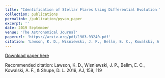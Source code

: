 ```yaml
---
title: "Identification of Stellar Flares Using Differential Evolution Template Optimization"
collection: publications
permalink: /publication/pyvan_paper
excerpt: ''
date: 2019 September
venue: 'The Astronomical Journal'
paperurl: 'https://arxiv.org/pdf/1903.03240.pdf'
citation: 'Lawson, K. D., Wisniewski, J. P., Bellm, E. C., Kowalski, A. F., \& Shupe, D. L. 2019, AJ, 158, 119'
---
```

[Download paper here](https://arxiv.org/pdf/1903.03240.pdf)

Recommended citation: Lawson, K. D., Wisniewski, J. P., Bellm, E. C., Kowalski, A. F., \& Shupe, D. L. 2019, AJ, 158, 119
